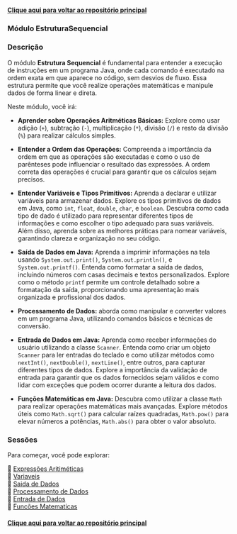 #### [Clique aqui para voltar ao repositório principal](https://github.com/gabrielmelim/JAVA)
### Módulo EstruturaSequencial

### Descrição

O módulo **Estrutura Sequencial** é fundamental para entender a execução de instruções em um programa Java, onde cada comando é executado na ordem exata em que aparece no código, sem desvios de fluxo. Essa estrutura permite que você realize operações matemáticas e manipule dados de forma linear e direta.

Neste módulo, você irá:

- **Aprender sobre Operações Aritméticas Básicas:** Explore como usar adição (`+`), subtração (`-`), multiplicação (`*`), divisão (`/`) e resto da divisão (`%`) para realizar cálculos simples.
  
- **Entender a Ordem das Operações:** Compreenda a importância da ordem em que as operações são executadas e como o uso de parênteses pode influenciar o resultado das expressões. A ordem correta das operações é crucial para garantir que os cálculos sejam precisos.

- **Entender Variáveis e Tipos Primitivos:** Aprenda a declarar e utilizar variáveis para armazenar dados. Explore os tipos primitivos de dados em Java, como `int`, `float`, `double`, `char`, e `boolean`. Descubra como cada tipo de dado é utilizado para representar diferentes tipos de informações e como escolher o tipo adequado para suas variáveis. Além disso, aprenda sobre as melhores práticas para nomear variáveis, garantindo clareza e organização no seu código.
  
- **Saída de Dados em Java:** Aprenda a imprimir informações na tela usando `System.out.print()`, `System.out.println()`, e `System.out.printf()`. Entenda como formatar a saída de dados, incluindo números com casas decimais e textos personalizados. Explore como o método `printf` permite um controle detalhado sobre a formatação da saída, proporcionando uma apresentação mais organizada e profissional dos dados.

- **Processamento de Dados:** aborda como manipular e converter valores em um programa Java, utilizando comandos básicos e técnicas de conversão.

- **Entrada de Dados em Java:** Aprenda como receber informações do usuário utilizando a classe `Scanner`. Entenda como criar um objeto `Scanner` para ler entradas do teclado e como utilizar métodos como `nextInt()`, `nextDouble()`, `nextLine()`, entre outros, para capturar diferentes tipos de dados. Explore a importância da validação de entrada para garantir que os dados fornecidos sejam válidos e como lidar com exceções que podem ocorrer durante a leitura dos dados.

- **Funções Matemáticas em Java:** Descubra como utilizar a classe `Math` para realizar operações matemáticas mais avançadas. Explore métodos úteis como `Math.sqrt()` para calcular raízes quadradas, `Math.pow()` para elevar números a potências, `Math.abs()` para obter o valor absoluto.

### Sessões

Para começar, você pode explorar:

📁 [Expressões Aritiméticas](https://github.com/gabrielmelim/JAVA/tree/EstruturaSequencial/Java/docs/Express%C3%B5es%20Aritm%C3%A9ticas)
<br>
📁 [Variaveis](https://github.com/gabrielmelim/JAVA/tree/EstruturaSequencial/Java/docs/TiposBasicosVariaveis)
<br>
📁 [Saida de Dados](https://github.com/gabrielmelim/JAVA/tree/EstruturaSequencial/Java/docs/SaidaDeDados)
<br>
📁 [Processamento de Dados](https://github.com/gabrielmelim/JAVA/tree/EstruturaSequencial/Java/docs/ProcessamentoDeDados)
<br>
📁 [Entrada de Dados](https://github.com/gabrielmelim/JAVA/tree/EstruturaSequencial/Java/docs/EntradaDeDados)
<br>
📁 [Funcões Matematicas](https://github.com/gabrielmelim/JAVA/tree/EstruturaSequencial/Java/docs/FuncoesMatematicas)



#### [Clique aqui para voltar ao repositório principal](https://github.com/gabrielmelim/JAVA)
